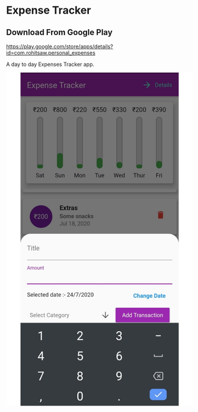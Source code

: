 # Expense Tracker

## Download From Google Play
https://play.google.com/store/apps/details?id=com.rohitsaw.personal_expenses

A day to day Expenses Tracker app.

![alt text](https://github.com/rohitsaw/Expense-Tracker/blob/media/images/1.jpg)

